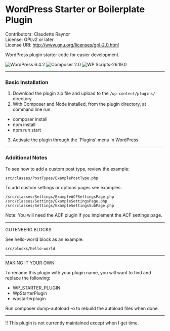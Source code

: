 # WordPress Starter or Boilerplate Plugin
Contributors: Claudette Raynor \
License: GPLv2 or later \
License URI: http://www.gnu.org/licenses/gpl-2.0.html

WordPress plugin starter code for easier development.

![WordPress 6.4.2](https://img.shields.io/badge/WordPress-blue)
![Composer 2.0](https://img.shields.io/badge/Composer-teal)
![WP Scripts-26.19.0](https://img.shields.io/badge/WPScripts-purple)

---
### Basic Installation
1. Download the plugin zip file and upload to the `/wp-content/plugins/` directory
2. With Composer and Node installed, from the plugin directory, at command line run: 
  - composer install
  - npm install
  - npm run start
3. Activate the plugin through the 'Plugins' menu in WordPress

---
### Additional Notes

To see how to add a custom post type, review the example: 
```
src/classes/PostTypes/ExamplePostType.php
```

To add custom settings or options pages see examples:
```
/src/classes/Settings/ExampleACFSettingsPage.php
/src/classes/Settings/ExampleSettingsPage.php
/src/classes/Settings/ExampleSettingsSubPage.php
```

Note: You will need the ACF plugin if you implement the ACF settings page.

----------------
GUTENBERG BLOCKS 

See hello-world block as an example: 
```
src/blocks/hello-world
```
------------------
MAKING IT YOUR OWN

To rename this plugin with your plugin name, you will want to find and replace the following: 
- WP_STARTER_PLUGIN
- WpStarterPlugin
- wpstarterplugin

Run composer dump-autoload -o to rebuild the autoload files when done.

------------------
!! This plugin is not currently maintained except when I get time.

